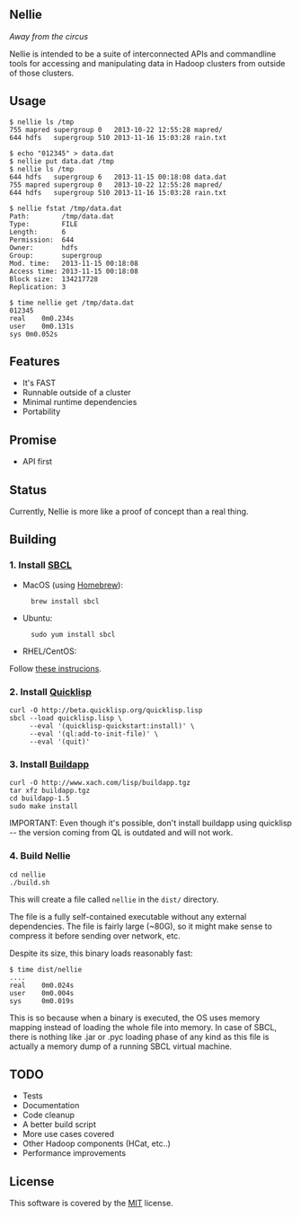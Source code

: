 Nellie
------

*Away from the circus*

Nellie is intended to be a suite of interconnected APIs and
commandline tools for accessing and manipulating data
in Hadoop clusters from outside of those clusters.

## Usage

    $ nellie ls /tmp
    755 mapred supergroup 0   2013-10-22 12:55:28 mapred/
    644 hdfs   supergroup 510 2013-11-16 15:03:28 rain.txt

    $ echo "012345" > data.dat
    $ nellie put data.dat /tmp
    $ nellie ls /tmp
    644 hdfs   supergroup 6   2013-11-15 00:18:08 data.dat
    755 mapred supergroup 0   2013-10-22 12:55:28 mapred/
    644 hdfs   supergroup 510 2013-11-16 15:03:28 rain.txt

    $ nellie fstat /tmp/data.dat
    Path:        /tmp/data.dat
    Type:        FILE
    Length:      6
    Permission:  644
    Owner:       hdfs
    Group:       supergroup
    Mod. time:   2013-11-15 00:18:08
    Access time: 2013-11-15 00:18:08
    Block size:  134217728
    Replication: 3

    $ time nellie get /tmp/data.dat
    012345
    real	0m0.234s
    user	0m0.131s
    sys	0m0.052s

## Features

   * It's FAST
   * Runnable outside of a cluster
   * Minimal runtime dependencies
   * Portability

## Promise

   * API first

## Status

Currently, Nellie is more like a proof of concept than a real thing.

## Building

### 1. Install [SBCL](http://sbcl.org)

* MacOS (using [Homebrew](http://brew.sh/)):

        brew install sbcl

* Ubuntu:

        sudo yum install sbcl

* RHEL/CentOS:

Follow [these instrucions](http://www.mikeivanov.com/post/66510551125/installing-sbcl-1-1-on-rhel-centos-systems).

### 2. Install [Quicklisp](http://www.quicklisp.org/beta/)

    curl -O http://beta.quicklisp.org/quicklisp.lisp
    sbcl --load quicklisp.lisp \
         --eval '(quicklisp-quickstart:install)' \
         --eval '(ql:add-to-init-file)' \
         --eval '(quit)' 

### 3. Install [Buildapp](http://www.xach.com/lisp/buildapp/)

    curl -O http://www.xach.com/lisp/buildapp.tgz
    tar xfz buildapp.tgz
    cd buildapp-1.5
    sudo make install

IMPORTANT: Even though it's possible, don't install buildapp using
quicklisp -- the version coming from QL is outdated and will not work.

### 4. Build Nellie

    cd nellie
    ./build.sh

This will create a file called `nellie` in the `dist/` directory.

The file is a fully self-contained executable without any external
dependencies. The file is fairly large (~80G), so it might make
sense to compress it before sending over network, etc.

Despite its size, this binary loads reasonably fast:

    $ time dist/nellie
    ....
    real	0m0.024s
    user	0m0.004s
    sys	    0m0.019s

This is so because when a binary is executed, the OS uses memory
mapping instead of loading the whole file into memory. In case of
SBCL, there is nothing like .jar or .pyc loading phase of any kind as
this file is actually a memory dump of a running SBCL virtual machine.

## TODO

   * Tests
   * Documentation
   * Code cleanup
   * A better build script
   * More use cases covered
   * Other Hadoop components (HCat, etc..)
   * Performance improvements

## License

This software is covered by the [MIT](./LICENSE) license.
